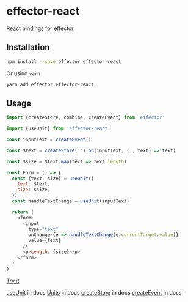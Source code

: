 # effector-react

React bindings for [effector](https://www.npmjs.com/package/effector)

## Installation

```bash
npm install --save effector effector-react
```

Or using `yarn`

```bash
yarn add effector effector-react
```

## Usage

```js
import {createStore, combine, createEvent} from 'effector'

import {useUnit} from 'effector-react'

const inputText = createEvent()

const $text = createStore('').on(inputText, (_, text) => text)

const $size = $text.map(text => text.length)

const Form = () => {
  const {text, size} = useUnit({
    text: $text,
    size: $size,
  })
  const handleTextChange = useUnit(inputText)

  return (
    <form>
      <input
        type="text"
        onChange={e => handleTextChange(e.currentTarget.value)}
        value={text}
      />
      <p>Length: {size}</p>
    </form>
  )
}
```

[Try it](https://share.effector.dev/gjsgk6oh)

[useUnit](https://effector.dev/docs/api/effector-react/useUnit) in docs
[Units](https://effector.dev/docs/api/effector/effector#unit-definitions) in docs
[createStore](https://effector.dev/docs/api/effector/createStore) in docs
[createEvent](https://effector.dev/docs/api/effector/createEvent) in docs
